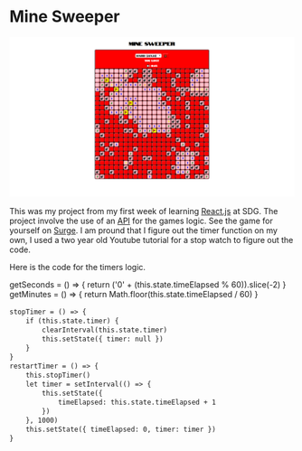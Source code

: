 <h1 style={text-align: 'center'}>Mine Sweeper</h1>
<img style={margin:'0' 'auto'} src=./public/minesweeper.png>

<p style={margin:'0' 'auto'}>This was my project from my first week of learning <a href="https://reactjs.org/">React.js</a> at SDG. The project involve the use of an <a href="https://minesweeper-api.herokuapp.com/
">API</a> for the games logic. See the game for yourself on <a href="http://mine-sweeper-justin.surge.sh/">Surge</a>. I am pround that I figure out the timer function on my own, I used a two year old Youtube tutorial for a stop watch to figure out the code.</p>
<p>Here is the code for the timers logic.</p>
    getSeconds = () => {
    	return ('0' + (this.state.timeElapsed % 60)).slice(-2)
    }
    getMinutes = () => {
    	return Math.floor(this.state.timeElapsed / 60)
    }

    stopTimer = () => {
    	if (this.state.timer) {
    		clearInterval(this.state.timer)
    		this.setState({ timer: null })
    	}
    }
    restartTimer = () => {
    	this.stopTimer()
    	let timer = setInterval(() => {
    		this.setState({
    			timeElapsed: this.state.timeElapsed + 1
    		})
    	}, 1000)
    	this.setState({ timeElapsed: 0, timer: timer })
    }
